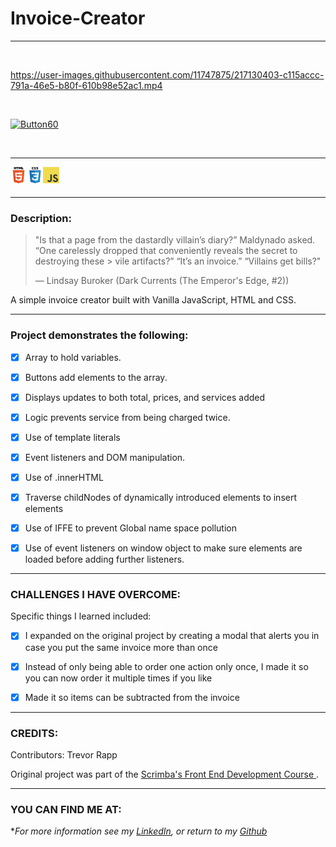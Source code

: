 # Invoice-Creator
 
 ---
<br>

https://user-images.githubusercontent.com/11747875/217130403-c115accc-791a-46e5-b80f-610b98e52ac1.mp4

<br>

[![Button60](https://user-images.githubusercontent.com/11747875/144651679-dc423f76-a98a-456d-8ca2-d913f0b7df12.png)](https://trrapp12.github.io/Invoice-Creator/)

<br>


---

<img align="left" alt="HTML5" width="26px" src="https://raw.githubusercontent.com/github/explore/80688e429a7d4ef2fca1e82350fe8e3517d3494d/topics/html/html.png" />
<img align="left" alt="CSS3" width="26px" src="https://raw.githubusercontent.com/github/explore/80688e429a7d4ef2fca1e82350fe8e3517d3494d/topics/css/css.png" />
<img align="left" alt="JavaScript" width="26px" src="https://raw.githubusercontent.com/github/explore/80688e429a7d4ef2fca1e82350fe8e3517d3494d/topics/javascript/javascript.png" />
<br>
<br>

---

### Description:

	
> "Is that a page from the dastardly villain’s diary?” Maldynado asked. “One carelessly dropped that conveniently reveals the secret to destroying these > vile artifacts?” “It’s an invoice.” “Villains get bills?"
> 
> — Lindsay Buroker (Dark Currents (The Emperor's Edge, #2))

A simple invoice creator built with Vanilla JavaScript, HTML and CSS. 

---

### Project demonstrates the following:

- [X] Array to hold variables.

- [X] Buttons add elements to the array.

- [X] Displays updates to both total, prices, and services added

- [X] Logic prevents service from being charged twice.

- [X] Use of template literals

- [X] Event listeners and DOM manipulation.

- [X] Use of .innerHTML

- [X] Traverse childNodes of dynamically introduced elements to insert elements

- [X] Use of IFFE to prevent Global name space pollution

- [X] Use of event listeners on window object to make sure elements are loaded before adding further listeners.

---

### CHALLENGES I HAVE OVERCOME:

Specific things I learned included: 

- [x] I expanded on the original project by creating a modal that alerts you in case you put the same invoice more than once

- [x] Instead of only being able to order one action only once, I made it so you can now order it multiple times if you like

- [x] Made it so items can be subtracted from the invoice

---

### CREDITS: 

Contributors: Trevor Rapp

Original project was part of the <a href="https://scrimba.com/learn/frontend"> Scrimba's Front End Development Course </a>.

---

### YOU CAN FIND ME AT:

\**For more information see my [LinkedIn](https://www.linkedin.com/in/trevor-rapp-042a1037), or return to my [Github](https://github.com/trrapp12)*
